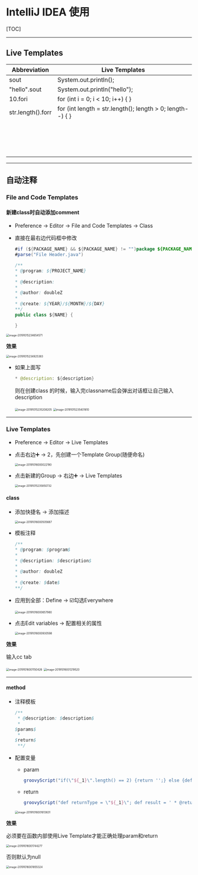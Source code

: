 # IntelliJ IDEA 使用

[TOC]

------

## Live Templates

| Abbreviation      | Live Templates                                              |
| ----------------- | ----------------------------------------------------------- |
| sout              | System.out.println();                                       |
| "hello".sout      | System.out.println("hello");                                |
| 10.fori           | for (int i = 0; i < 10; i++) {    }                         |
| str.length().forr | for (int length = str.length(); length > 0; length--) {   } |
|                   |                                                             |
|                   |                                                             |
|                   |                                                             |
|                   |                                                             |
|                   |                                                             |
|                   |                                                             |
|                   |                                                             |
|                   |                                                             |
|                   |                                                             |
|                   |                                                             |
|                   |                                                             |
|                   |                                                             |
|                   |                                                             |
|                   |                                                             |
|                   |                                                             |
|                   |                                                             |

------

## 自动注释

### File and Code Templates

#### 新建class时自动添加comment

- Preference -> Editor -> File and Code Templates -> Class

- 直接在最右边代码框中修改

  ```java
  #if (${PACKAGE_NAME} && ${PACKAGE_NAME} != "")package ${PACKAGE_NAME};#end
  #parse("File Header.java")
  
  /**
  * @program: ${PROJECT_NAME}
  *
  * @description: 
  *
  * @author: doubleZ
  *
  * @create: ${YEAR}/${MONTH}/${DAY} 
  **/
  public class ${NAME} {
  
  }
  ```

<img src="ScreenShots/IntelliJ IDEA/File&CodeTemplate.png" alt="image-20191015234654571" style="zoom:50%;" />

**效果**

<img src="ScreenShots/IntelliJ IDEA/File&CodeTemplate result.png" alt="image-20191015234925383" style="zoom:50%;" />

- 如果上面写

  ```java
  * @description: ${description}
  ```

  则在创建class 的时候，输入完classname后会弹出对话框让自己输入description

  <img src="ScreenShots/IntelliJ IDEA/File&CodeTemplate description.png" alt="image-20191015235208205" style="zoom:50%;" />

  <img src="ScreenShots/IntelliJ IDEA/File&CodeTemplate result2.png" alt="image-20191015235401610" style="zoom:50%;" />

------

### Live Templates

- Preference -> Editor -> Live Templates

- 点击右边➕ -> 2，先创建一个Template Group(随便命名)

  <img src="ScreenShots/IntelliJ IDEA/Live Template class.png" alt="image-20191016000022190" style="zoom:50%;" />

- 点击新建的Group -> 右边➕ -> Live Templates

  <img src="ScreenShots/IntelliJ IDEA/Live Template class2.png" alt="image-20191015235850732" style="zoom:50%;" />

#### class

- 添加快捷名 -> 添加描述

  <img src="ScreenShots/IntelliJ IDEA/Live Template class3.png" alt="image-20191016000505687" style="zoom:50%;" />

- 模板注释

  ```java
  /**
  * @program: $program$
  *
  * @description: $description$
  *
  * @author: doubleZ
  *
  * @create: $date$
  **/
  ```

- 应用到全部：Define -> ☑️勾选Everywhere

  <img src="ScreenShots/IntelliJ IDEA/Live Template class4.png" alt="image-20191016000657980" style="zoom:50%;" />

- 点击Edit variables -> 配置相关的属性

  <img src="ScreenShots/IntelliJ IDEA/Live Template class5.png" alt="image-20191016000930598" style="zoom:50%;" />

**效果**

输入cc tab

<img src="ScreenShots/IntelliJ IDEA/Live Template class result1.png" alt="image-20191016001150426" style="zoom:50%;" />

<img src="ScreenShots/IntelliJ IDEA/Live Template class result2.png" alt="image-20191016001219520" style="zoom:50%;" />

------

#### method

- 注释模板

  ```java
  /**
   * @description: $description$
   *
  $params$
   *
  $return$
   **/
  ```

- 配置变量

  - param

    ```groovy
    groovyScript("if(\"${_1}\".length() == 2) {return '';} else {def result=''; def params=\"${_1}\".replaceAll('[\\\\[|\\\\]|\\\\s]', '').split(',').toList();for(i = 0; i < params.size(); i++) {if(i<(params.size()-1)){result+=' * @param ' + params[i] + ' : ' + '\\n'}else{result+=' * @param ' + params[i] + ' : '}}; return result;}", methodParameters()); 
    ```

  - return

    ```groovy
    groovyScript("def returnType = \"${_1}\"; def result = ' * @return : ' + returnType; return result;", methodReturnType());
    ```

  <img src="ScreenShots/IntelliJ IDEA/Live Template method1.png" alt="image-20191016001613631" style="zoom:50%;" />

**效果**

必须要在函数内部使用Live Template才能正确处理param和return

<img src="ScreenShots/IntelliJ IDEA/Live Template method result1.png" alt="image-20191016001744277" style="zoom:50%;" />

否则默认为null

<img src="ScreenShots/IntelliJ IDEA/Live Template method2.png" alt="image-20191016001855324" style="zoom:50%;" />